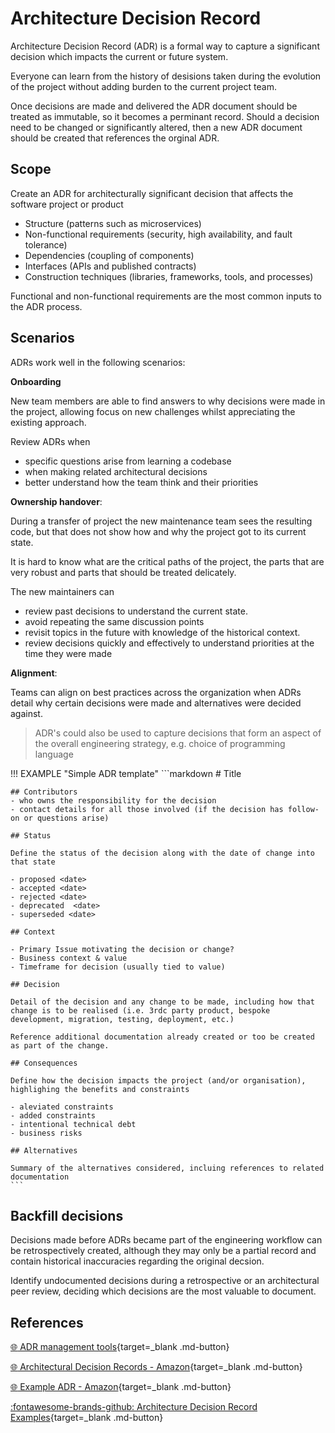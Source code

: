 # Architecture Decision Record

Architecture Decision Record (ADR) is a formal way to capture a significant decision which impacts the current or future system.

Everyone can learn from the history of desisions taken during the evolution of the project without adding burden to the current project team.

Once decisions are made and delivered the ADR document should be treated as immutable, so it becomes a perminant record.  Should a decision need to be changed or significantly altered, then a new ADR document should be created that references the orginal ADR.

## Scope

Create an ADR for architecturally significant decision that affects the software project or product

- Structure (patterns such as microservices)
- Non-functional requirements (security, high availability, and fault tolerance)
- Dependencies (coupling of components)
- Interfaces (APIs and published contracts)
- Construction techniques (libraries, frameworks, tools, and processes)

Functional and non-functional requirements are the most common inputs to the ADR process.

## Scenarios

ADRs work well in the following scenarios:

**Onboarding**

New team members are able to find answers to why decisions were made in the project, allowing focus on new challenges whilst appreciating the existing approach.

Review ADRs when

- specific questions arise from learning a codebase
- when making related architectural decisions
- better understand how the team think and their priorities

**Ownership handover**:

During a transfer of project the new maintenance team sees the resulting code, but that does not show how and why the project got to its current state.

It is hard to know what are the critical paths of the project, the parts that are very robust and parts that should be treated delicately.

The new maintainers can

- review past decisions to understand the current state.
- avoid repeating the same discussion points
- revisit topics in the future with knowledge of the historical context.
- review decisions quickly and effectively to understand priorities at the time they were made

**Alignment**:

Teams can align on best practices across the organization when ADRs detail why certain decisions were made and alternatives were decided against.

> ADR's could also be used to capture decisions that form an aspect of the overall engineering strategy, e.g. choice of programming language

!!! EXAMPLE "Simple ADR template"
    ```markdown
    # Title

    ## Contributors
    - who owns the responsibility for the decision
    - contact details for all those involved (if the decision has follow-on or questions arise)

    ## Status
    
    Define the status of the decision along with the date of change into that state

    - proposed <date> 
    - accepted <date> 
    - rejected <date>  
    - deprecated  <date> 
    - superseded <date>

    ## Context

    - Primary Issue motivating the decision or change?
    - Business context & value
    - Timeframe for decision (usually tied to value)

    ## Decision

    Detail of the decision and any change to be made, including how that change is to be realised (i.e. 3rdc party product, bespoke development, migration, testing, deployment, etc.)

    Reference additional documentation already created or too be created as part of the change.

    ## Consequences

    Define how the decision impacts the project (and/or organisation), highlighing the benefits and constraints 

    - aleviated constraints
    - added constraints
    - intentional technical debt
    - business risks

    ## Alternatives

    Summary of the alternatives considered, incluing references to related documentation
    ```

## Backfill decisions

Decisions made before ADRs became part of the engineering workflow can be retrospectively created, although they may only be a partial record and contain historical inaccuracies regarding the original decsion.

Identify undocumented decisions during a retrospective or an architectural peer review, deciding which decisions are the most valuable to document.

## References

[:globe_with_meridians: ADR management tools](https://github.com/npryce/adr-tools){target=_blank .md-button}

[:globe_with_meridians: Architectural Decision Records - Amazon](https://docs.aws.amazon.com/prescriptive-guidance/latest/architectural-decision-records/welcome.html){target=_blank .md-button}

[:globe_with_meridians: Example ADR - Amazon](https://docs.aws.amazon.com/prescriptive-guidance/latest/architectural-decision-records/appendix.html){target=_blank .md-button}

[:fontawesome-brands-github: Architecture Decision Record Examples](https://github.com/joelparkerhenderson/architecture-decision-record){target=_blank .md-button}
